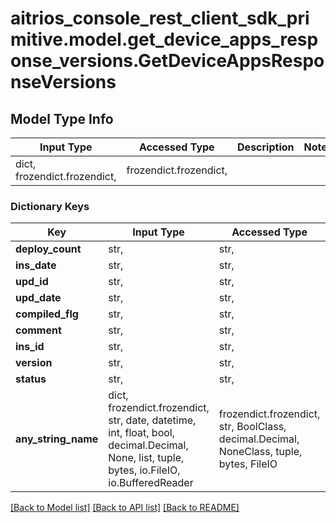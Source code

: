 # aitrios_console_rest_client_sdk_primitive.model.get_device_apps_response_versions.GetDeviceAppsResponseVersions

## Model Type Info
Input Type | Accessed Type | Description | Notes
------------ | ------------- | ------------- | -------------
dict, frozendict.frozendict,  | frozendict.frozendict,  |  | 

### Dictionary Keys
Key | Input Type | Accessed Type | Description | Notes
------------ | ------------- | ------------- | ------------- | -------------
**deploy_count** | str,  | str,  |  | 
**ins_date** | str,  | str,  |  | 
**upd_id** | str,  | str,  |  | 
**upd_date** | str,  | str,  |  | 
**compiled_flg** | str,  | str,  |  | 
**comment** | str,  | str,  |  | 
**ins_id** | str,  | str,  |  | 
**version** | str,  | str,  |  | 
**status** | str,  | str,  |  | 
**any_string_name** | dict, frozendict.frozendict, str, date, datetime, int, float, bool, decimal.Decimal, None, list, tuple, bytes, io.FileIO, io.BufferedReader | frozendict.frozendict, str, BoolClass, decimal.Decimal, NoneClass, tuple, bytes, FileIO | any string name can be used but the value must be the correct type | [optional]

[[Back to Model list]](../../README.md#documentation-for-models) [[Back to API list]](../../README.md#documentation-for-api-endpoints) [[Back to README]](../../README.md)

